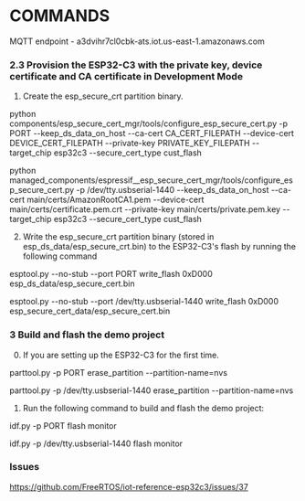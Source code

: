 # COMMANDS

MQTT endpoint - a3dvihr7cl0cbk-ats.iot.us-east-1.amazonaws.com

### 2.3 Provision the ESP32-C3 with the private key, device certificate and CA certificate in Development Mode

1. Create the esp_secure_crt partition binary.

python components/esp_secure_cert_mgr/tools/configure_esp_secure_cert.py -p PORT --keep_ds_data_on_host --ca-cert CA_CERT_FILEPATH --device-cert DEVICE_CERT_FILEPATH --private-key PRIVATE_KEY_FILEPATH --target_chip esp32c3 --secure_cert_type cust_flash

python managed_components/espressif__esp_secure_cert_mgr/tools/configure_esp_secure_cert.py -p /dev/tty.usbserial-1440 --keep_ds_data_on_host --ca-cert main/certs/AmazonRootCA1.pem --device-cert main/certs/certificate.pem.crt --private-key main/certs/private.pem.key --target_chip esp32c3 --secure_cert_type cust_flash

2. Write the esp_secure_crt partition binary (stored in esp_ds_data/esp_secure_crt.bin) to the ESP32-C3's flash by running the following command

esptool.py --no-stub --port PORT write_flash 0xD000 esp_ds_data/esp_secure_cert.bin

esptool.py --no-stub --port /dev/tty.usbserial-1440 write_flash 0xD000 esp_secure_cert_data/esp_secure_cert.bin

### 3 Build and flash the demo project

0. If you are setting up the ESP32-C3 for the first time.

parttool.py -p PORT erase_partition --partition-name=nvs

parttool.py -p /dev/tty.usbserial-1440  erase_partition --partition-name=nvs

1. Run the following command to build and flash the demo project:

idf.py -p PORT flash monitor

idf.py -p /dev/tty.usbserial-1440 flash monitor

### Issues
https://github.com/FreeRTOS/iot-reference-esp32c3/issues/37